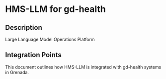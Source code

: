 # HMS-LLM for gd-health

## Description

Large Language Model Operations Platform

## Integration Points

This document outlines how HMS-LLM is integrated with gd-health systems in Grenada.
